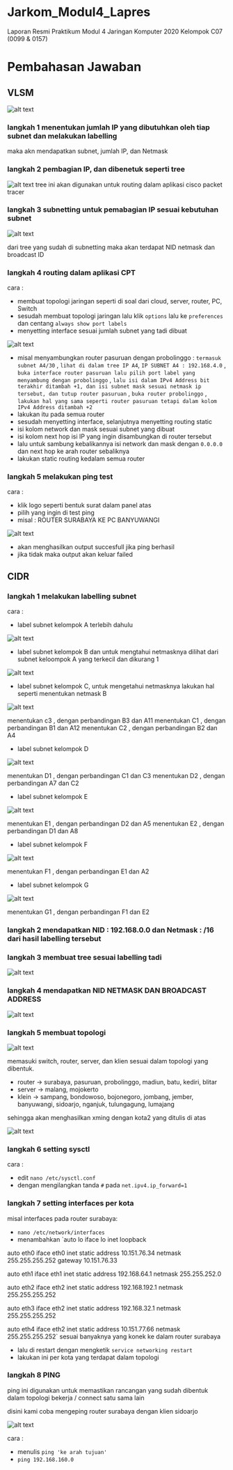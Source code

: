 # Jarkom_Modul4_Lapres
Laporan Resmi Praktikum Modul 4 Jaringan Komputer 2020  Kelompok C07 (0099 &amp; 0157)
# Pembahasan Jawaban
## VLSM
![alt text](https://github.com/NaufalRafi-hub/Jarkom_Modul4_Lapres/blob/main/imageprak4/VLSM_table.png)
### langkah 1 menentukan jumlah IP yang dibutuhkan oleh tiap subnet dan melakukan labelling
maka akn mendapatkan subnet, jumlah IP, dan Netmask
### langkah 2 pembagian IP, dan dibenetuk seperti tree
![alt text](https://github.com/NaufalRafi-hub/Jarkom_Modul4_Lapres/blob/main/imageprak4/VLSM_Tree.jpeg)
tree  ini akan digunakan untuk routing dalam aplikasi cisco packet tracer
### langkah 3 subnetting untuk pemabagian IP sesuai kebutuhan subnet
![alt text](https://github.com/NaufalRafi-hub/Jarkom_Modul4_Lapres/blob/main/imageprak4/VLSM_table.png)

dari tree yang sudah di subnetting maka akan terdapat NID netmask dan broadcast ID
### langkah 4 routing dalam aplikasi CPT   
cara :
+ membuat topologi jaringan seperti di soal dari cloud, server, router, PC, Switch
+ sesudah membuat topologi jaringan lalu klik `options` lalu ke `preferences` dan centang `always show port labels`
+ menyetting interface sesuai jumlah subnet yang tadi dibuat

![alt text](https://github.com/NaufalRafi-hub/Jarkom_Modul4_Lapres/blob/main/imageprak4/img4.1.jpg)

+ misal menyambungkan router pasuruan dengan probolinggo : `termasuk subnet A4/30` , `lihat di dalam tree IP A4`, `IP SUBNET A4 : 192.168.4.0` , `buka interface router pasuruan lalu pilih port label yang menyambung dengan probolinggo` , `lalu isi dalam IPv4 Address bit terakhir ditambah +1, dan isi subnet mask sesuai netmask ip tersebut, dan tutup router pasuruan` , `buka router probolinggo` , `lakukan hal yang sama seperti router pasuruan tetapi dalam kolom IPv4 Address ditambah +2`
+ lakukan itu pada semua router 
+ sesudah menyetting interface, selanjutnya menyetting routing static
+ isi kolom network dan mask sesuai subnet yang dibuat 
+ isi kolom next hop isi IP yang ingin disambungkan di router tersebut
+ lalu untuk sambung kebalikannya isi network dan mask dengan `0.0.0.0` dan next hop ke arah router sebaliknya
+ lakukan static routing kedalam semua router
### langkah 5 melakukan ping test
cara : 
+ klik logo seperti bentuk surat dalam panel atas
+ pilih yang ingin di test ping
+ misal :
ROUTER SURABAYA KE PC BANYUWANGI

![alt text](https://github.com/NaufalRafi-hub/Jarkom_Modul4_Lapres/blob/main/imageprak4/img4.2.jpg)

+ akan menghasilkan output succesfull jika ping berhasil
+ jika tidak maka output akan keluar failed


## CIDR
### langkah 1 melakukan labelling subnet 
cara :
+ label subnet kelompok A terlebih dahulu

![alt text](https://github.com/NaufalRafi-hub/Jarkom_Modul4_Lapres/blob/main/imageprak4/img4.3.jpg)

+  label subnet kelompok B dan untuk mengtahui netmasknya dilihat dari subnet keloompok A yang terkecil dan dikurang 1

![alt text](https://github.com/NaufalRafi-hub/Jarkom_Modul4_Lapres/blob/main/imageprak4/img4.4.jpg)

+ label subnet kelompok C, untuk mengetahui netmasknya lakukan hal seperti menentukan netmask B

![alt text](https://github.com/NaufalRafi-hub/Jarkom_Modul4_Lapres/blob/main/imageprak4/img4.5.jpg)

menentukan c3 , dengan perbandingan B3 dan A11
menentukan C1 , dengan perbandingan B1 dan A12
menentukan C2 , dengan perbandingan B2 dan A4

+ label subnet kelompok D

![alt text](https://github.com/NaufalRafi-hub/Jarkom_Modul4_Lapres/blob/main/imageprak4/img4.6.jpg)

menentukan D1 , dengan perbandingan C1 dan C3
menentukan D2 , dengan perbandingan A7 dan C2

+ label subnet kelompok E

![alt text](https://github.com/NaufalRafi-hub/Jarkom_Modul4_Lapres/blob/main/imageprak4/img4.7.jpg)

menentukan E1 ,  dengan perbandingan D2 dan A5
menentukan E2 , dengan perbandingan D1 dan A8

+ label subnet kelompok F

![alt text](https://github.com/NaufalRafi-hub/Jarkom_Modul4_Lapres/blob/main/imageprak4/img4.8.jpg)

menentukan F1 , dengan perbandingan E1 dan A2

+ label subnet kelompok G

![alt text](https://github.com/NaufalRafi-hub/Jarkom_Modul4_Lapres/blob/main/imageprak4/img4.9.jpg)

menentukan G1 , dengan perbandingan F1 dan E2

### langkah 2 mendapatkan NID : 192.168.0.0 dan Netmask : /16 dari hasil labelling tersebut
### langkah 3 membuat tree sesuai labelling tadi

![alt text](https://github.com/NaufalRafi-hub/Jarkom_Modul4_Lapres/blob/main/imageprak4/CIDR_tree.jpeg)

### langkah 4 mendapatkan NID NETMASK DAN BROADCAST ADDRESS

![alt text](https://github.com/NaufalRafi-hub/Jarkom_Modul4_Lapres/blob/main/imageprak4/CIDR_table.png)

### langkah 5 membuat topologi

![alt text](https://github.com/NaufalRafi-hub/Jarkom_Modul4_Lapres/blob/main/imageprak4/img4.12.jpg)

memasuki switch, router, server, dan klien sesuai dalam topologi yang dibentuk.
+ router -> surabaya, pasuruan, probolinggo, madiun, batu, kediri, blitar
+ server -> malang, mojokerto
+ klein -> sampang, bondowoso, bojonegoro, jombang, jember, banyuwangi, sidoarjo, nganjuk, tulungagung, lumajang

sehingga akan menghasilkan xming dengan kota2 yang ditulis di atas

![alt text](https://github.com/NaufalRafi-hub/Jarkom_Modul4_Lapres/blob/main/imageprak4/img4.10.jpg)

### langkah 6 setting sysctl 
cara :
+ edit `nano /etc/sysctl.conf`
+ dengan mengilangkan tanda `#` pada `net.ipv4.ip_forward=1`

### langkah 7 setting interfaces per kota

misal interfaces pada router surabaya:
+ `nano /etc/network/interfaces`
+ menambahkan 
`auto lo
iface lo inet loopback

auto eth0
iface eth0 inet static
address 10.151.76.34
netmask 255.255.255.252
gateway 10.151.76.33

auto eth1
iface eth1 inet static
address 192.168.64.1
netmask 255.255.252.0

auto eth2
iface eth2 inet static
address 192.168.192.1
netmask 255.255.255.252

auto eth3
iface eth2 inet static
address 192.168.32.1
netmask 255.255.255.252

auto eth4
iface eth2 inet static
address 10.151.77.66
netmask 255.255.255.252`
sesuai banyaknya yang konek ke dalam router surabaya

+ lalu di restart dengan mengketik `service networking restart`
+ lakukan ini per kota yang terdapat dalam topologi

### langkah 8 PING

ping ini digunakan untuk memastikan rancangan yang sudah dibentuk dalam topologi bekerja / connect satu sama lain

disini kami coba mengeping router surabaya dengan klien sidoarjo

![alt text](https://github.com/NaufalRafi-hub/Jarkom_Modul4_Lapres/blob/main/imageprak4/img4.11.jpg)

cara :
+ menulis `ping 'ke arah tujuan'`
+ `ping 192.168.160.0`





